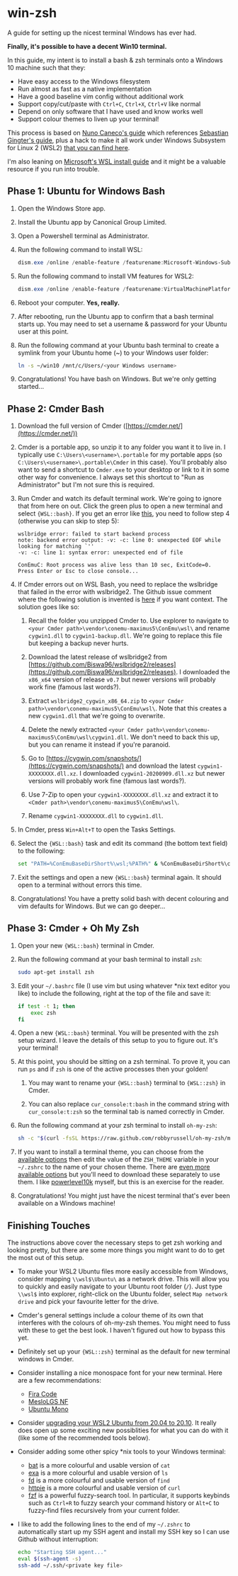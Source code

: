 # win-zsh

A guide for setting up the nicest terminal Windows has ever had.

**Finally, it's possible to have a decent Win10 terminal.**

In this guide, my intent is to install a bash & zsh terminals onto a Windows 10 machine such that they:

- Have easy access to the Windows filesystem
- Run almost as fast as a native implementation
- Have a good baseline vim config without additional work
- Support copy/cut/paste with `Ctrl+C`, `Ctrl+X`, `Ctrl+V` like normal
- Depend on only software that I have used and know works well
- Support colour themes to liven up your terminal!

This process is based on [Nuno Caneco's guide](https://medium.com/@nuno.caneco/zsh-running-on-cmder-498353a1495d) which references [Sebastian Gingter's guide](https://gingter.org/2016/08/17/install-and-run-zsh-on-windows/), plus a hack to make it all work under Windows Subsystem for Linux 2 (WSL2) [that you can find here](https://github.com/Maximus5/ConEmu/issues/1930#issuecomment-646808989).

I'm also leaning on [Microsoft's WSL install guide](https://docs.microsoft.com/en-us/windows/wsl/install-win10) and it might be a valuable resource if you run into trouble.

## Phase 1: Ubuntu for Windows Bash

1. Open the Windows Store app.

2. Install the Ubuntu app by Canonical Group Limited.

3. Open a Powershell terminal as Administrator.

4. Run the following command to install WSL:

    ```Powershell
    dism.exe /online /enable-feature /featurename:Microsoft-Windows-Subsystem-Linux /all /norestart
    ```

5. Run the following command to install VM features for WSL2:

    ```Powershell
    dism.exe /online /enable-feature /featurename:VirtualMachinePlatform /all /norestart
    ```

6. Reboot your computer. **Yes, really.**

7. After rebooting, run the Ubuntu app to confirm that a bash terminal starts up. You may need to set a username & password for your Ubuntu user at this point.

8. Run the following command at your Ubuntu bash terminal to create a symlink from your Ubuntu home (~) to your Windows user folder:

    ```bash
    ln -s ~/win10 /mnt/c/Users/<your Windows username>
    ```

9. Congratulations! You have bash on Windows. But we're only getting started...

## Phase 2: Cmder Bash

1. Download the full version of Cmder ([https://cmder.net/](https://cmder.net/))

2. Cmder is a portable app, so unzip it to any folder you want it to live in. I typically use `C:\Users\<username>\.portable` for my portable apps (so `C:\Users\<username>\.portable\Cmder` in this case). You'll probably also want to send a shortcut to `Cmder.exe` to your desktop or link to it in some other way for convenience. I always set this shortcut to "Run as Administrator" but I'm not sure this is required.

3. Run Cmder and watch its default terminal work. We're going to ignore that from here on out. Click the green plus to open a new terminal and select `{WSL::bash}`. If you get an error like [this](https://conemu.github.io/en/BashOnWindows.html), you need to follow step 4 (otherwise you can skip to step 5):

    ```Plaintext
    wslbridge error: failed to start backend process
    note: backend error output: -v: -c: line 0: unexpected EOF while looking for matching `''
    -v: -c: line 1: syntax error: unexpected end of file

    ConEmuC: Root process was alive less than 10 sec, ExitCode=0.
    Press Enter or Esc to close console...
    ```

4. If Cmder errors out on WSL Bash, you need to replace the wslbridge that failed in the error with wslbridge2. The Github issue comment where the following solution is invented is [here](https://github.com/Maximus5/ConEmu/issues/1930#issuecomment-652326745) if you want context. The solution goes like so:

    1. Recall the folder you unzipped Cmder to. Use explorer to navigate to `<your Cmder path>\vendor\conemu-maximus5\ConEmu\wsl\` and rename `cygwin1.dll` to `cygwin1-backup.dll`. We're going to replace this file but keeping a backup never hurts.

    2. Download the latest release of wslbridge2 from [https://github.com/Biswa96/wslbridge2/releases](https://github.com/Biswa96/wslbridge2/releases). I downloaded the `x86_x64` version of release `v0.7` but newer versions will probably work fine (famous last words?).

    3. Extract `wslbridge2_cygwin_x86_64.zip` to `<your Cmder path>\vendor\conemu-maximus5\ConEmu\wsl\`. Note that this creates a new `cygwin1.dll` that we're going to overwrite.

    4. Delete the newly extracted `<your Cmder path>\vendor\conemu-maximus5\ConEmu\wsl\cygwin1.dll`. We don't need to back this up, but you can rename it instead if you're paranoid.

    5. Go to [https://cygwin.com/snapshots/](https://cygwin.com/snapshots/) and download the latest `cygwin1-XXXXXXXX.dll.xz`. I downloaded `cygwin1-20200909.dll.xz` but newer versions will probably work fine (famous last words?).

    6. Use 7-Zip to open your `cygwin1-XXXXXXXX.dll.xz` and extract it to `<Cmder path>\vendor\conemu-maximus5\ConEmu\wsl\`.

    7. Rename `cygwin1-XXXXXXXX.dll` to `cygwin1.dll`.

5. In Cmder, press `Win+Alt+T` to open the Tasks Settings.

6. Select the `{WSL::bash}` task and edit its command (the bottom text field) to the following:

    ```bash
    set "PATH=%ConEmuBaseDirShort%\wsl;%PATH%" & %ConEmuBaseDirShort%\conemu-cyg-64.exe %ConEmuBaseDirShort%\wsl\wslbridge2.exe - -cur_console:t:bash cur_console:pm:/mnt -eConEmuBuild -eConEmuPID -eConEmuServerPID -l -W ~/win10
    ```

7. Exit the settings and open a new `{WSL::bash}` terminal again. It should open to a terminal without errors this time.

8. Congratulations! You have a pretty solid bash with decent colouring and vim defaults for Windows. But we can go deeper...

## Phase 3: Cmder + Oh My Zsh

1. Open your new `{WSL::bash}` terminal in Cmder.

2. Run the following command at your bash terminal to install `zsh`:

    ```bash
    sudo apt-get install zsh
    ```

3. Edit your `~/.bashrc` file (I use vim but using whatever *nix text editor you like) to include the following, right at the top of the file and save it:

    ```bash
    if test -t 1; then
        exec zsh
    fi
    ```

4. Open a new `{WSL::bash}` terminal. You will be presented with the zsh setup wizard. I leave the details of this setup to you to figure out. It's your terminal!

5. At this point, you should be sitting on a zsh terminal. To prove it, you can run `ps` and if `zsh` is one of the active processes then your golden! 

    1. You may want to rename your `{WSL::bash}` terminal to `{WSL::zsh}` in Cmder.
    
    2. You can also replace `cur_console:t:bash` in the command string with `cur_console:t:zsh` so the terminal tab is named correctly in Cmder.

6. Run the following command at your zsh terminal to install `oh-my-zsh`:

    ```zsh
    sh -c "$(curl -fsSL https://raw.github.com/robbyrussell/oh-my-zsh/master/tools/install.sh)"
    ```

7. If you want to install a terminal theme, you can choose from the [available options](https://github.com/ohmyzsh/ohmyzsh/wiki/Themes) then edit the value of the `ZSH_THEME` variable in your `~/.zshrc` to the name of your chosen theme. There are [even more available options](https://github.com/ohmyzsh/ohmyzsh/wiki/External-themes) but you'll need to download these separately to use them. I like [powerlevel10k](https://github.com/romkatv/powerlevel10k) myself, but this is an exercise for the reader.

8. Congratulations! You might just have the nicest terminal that's ever been available on a Windows machine!

## Finishing Touches

The instructions above cover the necessary steps to get zsh working and looking pretty, but there are some more things you might want to do to get the most out of this setup.

- To make your WSL2 Ubuntu files more easily accessible from Windows, consider mapping `\\wsl$\Ubuntu\` as a network drive. This will allow you to quickly and easily navigate to your Ubuntu root folder (`/`). Just type `\\wsl$` into explorer, right-click on the Ubuntu folder, select `Map network drive` and pick your favourite letter for the drive.

- Cmder's general settings include a colour theme of its own that interferes with the colours of oh-my-zsh themes. You might need to fuss with these to get the best look. I haven't figured out how to bypass this yet.

- Definitely set up your `{WSL::zsh}` terminal as the default for new terminal windows in Cmder.

- Consider installing a nice monospace font for your new terminal. Here are a few recommendations:
  - [Fira Code](https://github.com/tonsky/FiraCode)
  - [MesloLGS NF](https://github.com/romkatv/powerlevel10k/blob/master/font.md)
  - [Ubuntu Mono](https://fonts.google.com/specimen/Ubuntu+Mono)

- Consider [upgrading your WSL2 Ubuntu from 20.04 to 20.10](https://discourse.ubuntu.com/t/installing-ubuntu-20-10-on-wsl/18941). It really does open up some exciting new possiblities for what you can do with it (like some of the recommended tools below).

- Consider adding some other spicy *nix tools to your Windows terminal:
  - [bat](https://ostechnix.com/bat-a-cat-clone-with-syntax-highlighting-and-git-integration/) is a more colourful and usable version of `cat`
  - [exa](https://github.com/ogham/exa) is a more colourful and usable version of `ls`
  - [fd](https://github.com/sharkdp/fd) is a more colourful and usable version of `find`
  - [httpie](https://github.com/httpie/httpie) is a more colourful and usable version of `curl`
  - [fzf](https://github.com/junegunn/fzf) is a powerful fuzzy-search tool. In particular, it supports keybinds such as `Ctrl+R` to fuzzy search your command history or `Alt+C` to fuzzy-find files recursively from your current folder.

- I like to add the following lines to the end of my `~/.zshrc` to automatically start up my SSH agent and install my SSH key so I can use Github without interruption:

    ```zsh
    echo "Starting SSH agent..."
    eval $(ssh-agent -s)
    ssh-add ~/.ssh/<private key file>
    ```
